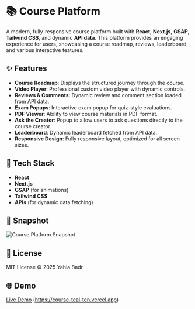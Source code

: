 # 📚 Course Platform

A modern, fully-responsive course platform built with **React**, **Next.js**, **GSAP**, **Tailwind CSS**, and dynamic **API data**. This platform provides an engaging experience for users, showcasing a course roadmap, reviews, leaderboard, and various interactive features.

## ✨ Features
- **Course Roadmap**: Displays the structured journey through the course.
- **Video Player**: Professional custom video player with dynamic controls.
- **Reviews & Comments**: Dynamic review and comment section loaded from API data.
- **Exam Popups**: Interactive exam popup for quiz-style evaluations.
- **PDF Viewer**: Ability to view course materials in PDF format.
- **Ask the Creator**: Popup to allow users to ask questions directly to the course creator.
- **Leaderboard**: Dynamic leaderboard fetched from API data.
- **Responsive Design**: Fully responsive layout, optimized for all screen sizes.

## 🚀 Tech Stack
- **React**
- **Next.js**
- **GSAP** (for animations)
- **Tailwind CSS**
- **APIs** (for dynamic data fetching)

## 📸 Snapshot

![Course Platform Snapshot](assets/images/course-platform-snapshot.png)

## 📄 License
MIT License © 2025 Yahia Badr

## 🌐 Demo
[Live Demo](#) (https://course-teal-ten.vercel.app)
